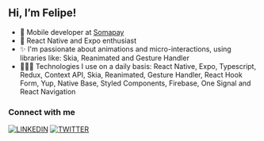  ## Hi, I’m Felipe!

- 🏢 Mobile developer at [Somapay](https://somapay.com.br/)
- 📱 React Native and Expo enthusiast
- ✨ I'm passionate about animations and micro-interactions, using libraries like: Skia, Reanimated and Gesture Handler
- 👨🏻‍💻 Technologies I use on a daily basis: React Native, Expo, Typescript, Redux, Context API, Skia, Reanimated, Gesture Handler, React Hook Form, Yup, Native Base, Styled Components, Firebase, One Signal and React Navigation
 

### Connect with me
[![LINKEDIN](https://img.shields.io/badge/Linkedin-black?style=for-the-badge&logo=linkedin)](https://www.linkedin.com/in/felipefreitasa)
[![TWITTER](https://img.shields.io/badge/Twitter-black?style=for-the-badge&logo=twitter)](https://twitter.com/felipedosapps)
